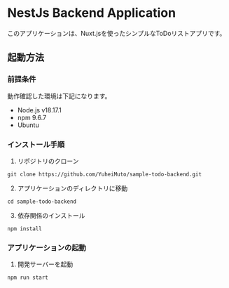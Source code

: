 # NestJs Backend Application
このアプリケーションは、Nuxt.jsを使ったシンプルなToDoリストアプリです。

## 起動方法
### 前提条件
動作確認した環境は下記になります。
* Node.js v18.17.1
* npm 9.6.7
* Ubuntu

### インストール手順
1. リポジトリのクローン
```
git clone https://github.com/YuheiMuto/sample-todo-backend.git
```

2. アプリケーションのディレクトリに移動
```
cd sample-todo-backend
```

3. 依存関係のインストール
```
npm install
```

### アプリケーションの起動
1. 開発サーバーを起動
```
npm run start
```

